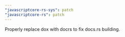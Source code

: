 ```yaml
---
"javascriptcore-rs-sys": patch
"javascriptcore-rs": patch
---
```


Properly replace dox with docrs to fix docs.rs building.